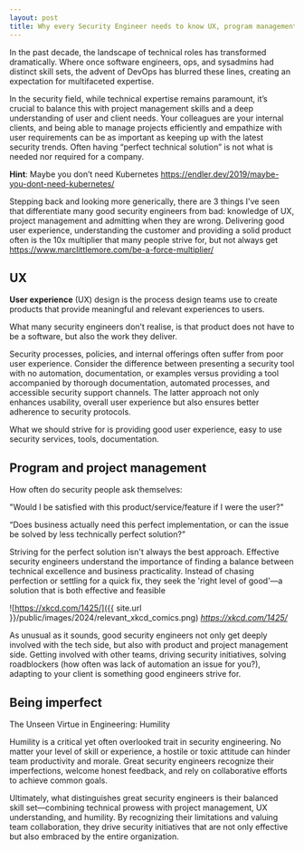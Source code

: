 ```yaml
---
layout: post
title: Why every Security Engineer needs to know UX, program management and be imperfect.
---
```


In the past decade, the landscape of technical roles has transformed dramatically. Where once software engineers, ops, and sysadmins had distinct skill sets, the advent of DevOps has blurred these lines, creating an expectation for multifaceted expertise.

In the security field, while technical expertise remains paramount, it’s crucial to balance this with project management skills and a deep understanding of user and client needs. Your colleagues are your internal clients, and being able to manage projects efficiently and empathize with user requirements can be as important as keeping up with the latest security trends. Often having “perfect technical solution” is not what is needed nor required for a company.

**Hint**: Maybe you don’t need Kubernetes [https://endler.dev/2019/maybe-you-dont-need-kubernetes/ ](https://endler.dev/2019/maybe-you-dont-need-kubernetes/ )


Stepping back and looking more generically, there are 3 things I've seen that differentiate many good security engineers from bad: knowledge of UX, project management and admitting when they are wrong. Delivering good user experience, understanding the customer and providing a solid product often is the 10x multiplier that many people strive for, but not always get 
[https://www.marclittlemore.com/be-a-force-multiplier/ ](https://www.marclittlemore.com/be-a-force-multiplier/ )
## **UX**

**User experience** (UX) design is the process design teams use to create products that provide meaningful and relevant experiences to users. 

What many security engineers don’t realise, is that product does not have to be a software, but also the work they deliver.

Security processes, policies, and internal offerings often suffer from poor user experience. Consider the difference between presenting a security tool with no automation, documentation, or examples versus providing a tool accompanied by thorough documentation, automated processes, and accessible security support channels. The latter approach not only enhances usability, overall user experience but also ensures better adherence to security protocols.

What we should strive for is providing good user experience, easy to use security services, tools, documentation.

## Program and project management

How often do security people ask themselves: 

"Would I be satisfied with this product/service/feature if I were the user?"

“Does business actually need this perfect implementation, or can the issue be solved by less technically perfect solution?”

Striving for the perfect solution isn't always the best approach. Effective security engineers understand the importance of finding a balance between technical excellence and business practicality. Instead of chasing perfection or settling for a quick fix, they seek the 'right level of good'—a solution that is both effective and feasible

![https://xkcd.com/1425/]({{ site.url }}/public/images/2024/relevant_xkcd_comics.png)
*https://xkcd.com/1425/*

As unusual as it sounds, good security engineers not only get deeply involved with the tech side, but also with product and project management side. Getting involved with other teams, driving security initiatives, solving roadblockers (how often was lack of automation an issue for you?), adapting to your client is something good engineers strive for.

## Being imperfect

The Unseen Virtue in Engineering: Humility

Humility is a critical yet often overlooked trait in security engineering. No matter your level of skill or experience, a hostile or toxic attitude can hinder team productivity and morale. Great security engineers recognize their imperfections, welcome honest feedback, and rely on collaborative efforts to achieve common goals.

Ultimately, what distinguishes great security engineers is their balanced skill set—combining technical prowess with project management, UX understanding, and humility. By recognizing their limitations and valuing team collaboration, they drive security initiatives that are not only effective but also embraced by the entire organization.